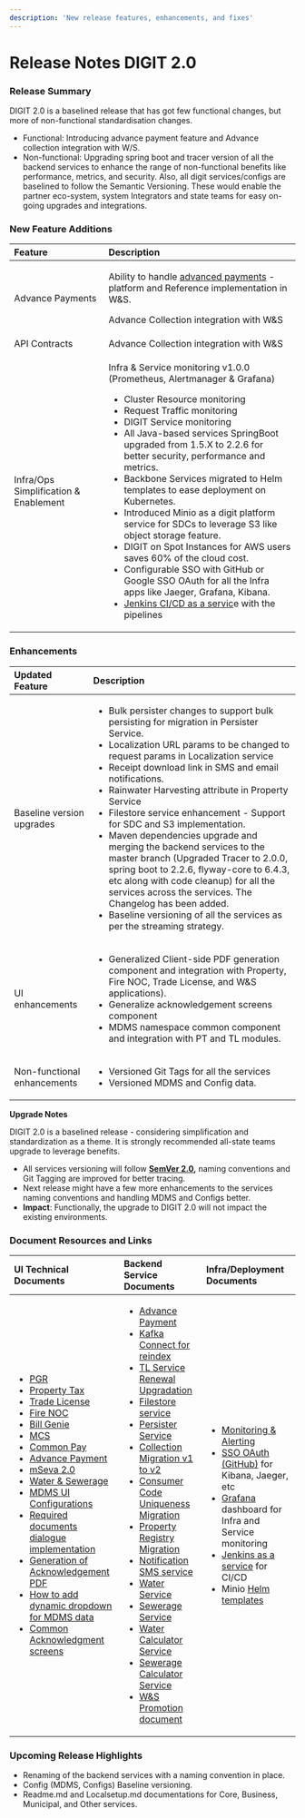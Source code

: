```yaml
---
description: 'New release features, enhancements, and fixes'
---
```


# Release Notes DIGIT 2.0

### Release Summary

‌DIGIT 2.0 is a baselined release that has got few functional changes, but more of non-functional standardisation changes.

* Functional: Introducing advance payment feature and Advance collection integration with W/S.
* Non-functional: Upgrading spring boot and tracer version of all the backend services to enhance the range of non-functional benefits like performance, metrics, and security. Also, all digit services/configs are baselined to follow the Semantic Versioning. These would enable the partner eco-system, system Integrators and state teams for easy on-going upgrades and integrations.

### New ‌Feature Additions

<table>
  <thead>
    <tr>
      <th style="text-align:left"><b>Feature</b>
      </th>
      <th style="text-align:left"><b>Description</b>
      </th>
    </tr>
  </thead>
  <tbody>
    <tr>
      <td style="text-align:left">Advance Payments</td>
      <td style="text-align:left">
        <p>Ability to handle <a href="https://digit-discuss.atlassian.net/wiki/spaces/ED/pages/604307457/Release+Notes+for+Advance+Payment+implementation+in+W+S">advanced payments</a> -
          platform and Reference implementation in W&amp;S.</p>
        <p>Advance Collection integration with W&amp;S</p>
      </td>
    </tr>
    <tr>
      <td style="text-align:left">API Contracts</td>
      <td style="text-align:left">Advance Collection integration with W&amp;S</td>
    </tr>
    <tr>
      <td style="text-align:left">Infra/Ops Simplification &amp; Enablement</td>
      <td style="text-align:left">
        <p>Infra &amp; Service monitoring v1.0.0 (Prometheus, Alertmanager &amp;
          Grafana)</p>
        <ul>
          <li>Cluster Resource monitoring</li>
          <li>Request Traffic monitoring</li>
          <li>DIGIT Service monitoring</li>
          <li>All Java-based services SpringBoot upgraded from 1.5.X to 2.2.6 for better
            security, performance and metrics.</li>
          <li>Backbone Services migrated to Helm templates to ease deployment on Kubernetes.</li>
          <li>Introduced Minio as a digit platform service for SDCs to leverage S3 like
            object storage feature.</li>
          <li>DIGIT on Spot Instances for AWS users saves 60% of the cloud cost.</li>
          <li>Configurable SSO with GitHub or Google SSO OAuth for all the Infra apps
            like Jaeger, Grafana, Kibana.</li>
          <li><a href="https://github.com/egovernments/CIOps">Jenkins CI/CD as a servic</a>e
            with the pipelines</li>
        </ul>
      </td>
    </tr>
  </tbody>
</table>

### Enhancements

<table>
  <thead>
    <tr>
      <th style="text-align:left"><b>Updated Feature</b>
      </th>
      <th style="text-align:left"><b>Description</b>
      </th>
    </tr>
  </thead>
  <tbody>
    <tr>
      <td style="text-align:left">Baseline version upgrades</td>
      <td style="text-align:left">
        <ul>
          <li>Bulk persister changes to support bulk persisting for migration in Persister
            Service.</li>
          <li>Localization URL params to be changed to request params in Localization
            service</li>
          <li>Receipt download link in SMS and email notifications.</li>
          <li>Rainwater Harvesting attribute in Property Service</li>
          <li>Filestore service enhancement - Support for SDC and S3 implementation.</li>
          <li>Maven dependencies upgrade and merging the backend services to the master
            branch (Upgraded Tracer to 2.0.0, spring boot to 2.2.6, flyway-core to
            6.4.3, etc along with code cleanup) for all the services across the services.
            The Changelog has been added.</li>
          <li>Baseline versioning of all the services as per the streaming strategy.</li>
        </ul>
      </td>
    </tr>
    <tr>
      <td style="text-align:left">UI enhancements</td>
      <td style="text-align:left">
        <ul>
          <li>Generalized Client-side PDF generation component and integration with
            Property, Fire NOC, Trade License, and W&amp;S applications).</li>
          <li>Generalize acknowledgement screens component</li>
          <li>MDMS namespace common component and integration with PT and TL modules.</li>
        </ul>
      </td>
    </tr>
    <tr>
      <td style="text-align:left">Non-functional enhancements</td>
      <td style="text-align:left">
        <ul>
          <li>Versioned Git Tags for all the services</li>
          <li>Versioned MDMS and Config data.</li>
        </ul>
      </td>
    </tr>
  </tbody>
</table>

**Upgrade Notes**

DIGIT 2.0 is a baselined release - considering simplification and standardization as a theme. It is strongly recommended all-state teams upgrade to leverage benefits.

* All services versioning will follow [**SemVer 2.0**](https://medium.com/@pmuens/understanding-semver-3f75d11b4d)**,** naming conventions and Git Tagging are improved for better tracing.
* Next release might have a few more enhancements to the services naming conventions and handling MDMS and Configs better.
* **Impact**: Functionally, the upgrade to DIGIT 2.0 will not impact the existing environments.

### Document Resources and Links

<table>
  <thead>
    <tr>
      <th style="text-align:left"><b>UI Technical Documents</b>
      </th>
      <th style="text-align:left"><b>Backend Service Documents</b>
      </th>
      <th style="text-align:left"><b>Infra/Deployment Documents</b>
      </th>
    </tr>
  </thead>
  <tbody>
    <tr>
      <td style="text-align:left">
        <ul>
          <li><a href="https://digit-discuss.atlassian.net/l/c/U01pjZQ1">PGR</a>
          </li>
          <li><a href="https://digit-discuss.atlassian.net/wiki/spaces/EGR/pages/53542929/Property+Tax+-+UI?atlOrigin=eyJpIjoiNzkwMGY4ZWYyYjJhNDVhOWEzMTg4ZWExNTg0MGU0YjgiLCJwIjoiYyJ9">Property Tax</a>
          </li>
          <li><a href="https://digit-discuss.atlassian.net/l/c/57TggeCL">Trade License</a>
          </li>
          <li><a href="https://digit-discuss.atlassian.net/l/c/fcwPm0NC">Fire NOC</a>
          </li>
          <li><a href="https://digit-discuss.atlassian.net/wiki/spaces/EGR/pages/436502610/BillGenie?atlOrigin=eyJpIjoiN2EzZmY2ZjFlYzIxNDc2Zjk4YzIwM2FmOGI1NmM1MDAiLCJwIjoiYyJ9">Bill Genie</a>
          </li>
          <li><a href="https://digit-discuss.atlassian.net/wiki/spaces/EGR/pages/438894719/Universal+Collection?atlOrigin=eyJpIjoiNjAzNzBiMTAwMzNlNDk2NDk0ZTQxNjdlMzMwYzE5N2IiLCJwIjoiYyJ9">MCS</a>
          </li>
          <li><a href="https://digit-discuss.atlassian.net/l/c/NjoYpKzK">Common Pay</a>
          </li>
          <li><a href="https://digit-discuss.atlassian.net/l/c/i7T9cbxf">Advance Payment</a>
          </li>
          <li><a href="https://digit-discuss.atlassian.net/l/c/QX3zRcjW">mSeva 2.0</a>
          </li>
          <li><a href="https://digit-discuss.atlassian.net/l/c/Eg1iS0ba">Water &amp; Sewerage</a>
          </li>
          <li><a href="https://digit-discuss.atlassian.net/l/c/AfRS5iZw">MDMS UI Configurations</a>
          </li>
          <li><a href="https://digit-discuss.atlassian.net/wiki/spaces/EGR/pages/449085476/Required+documents+dialog+implementation?atlOrigin=eyJpIjoiNDEwZDdkNWYzY2EwNDRkZWE0Nzg2NTcwOTM5NDg1YzMiLCJwIjoiYyJ9">Required documents dialogue implementation</a>
          </li>
          <li><a href="https://digit-discuss.atlassian.net/l/c/dVxJH2B5">Generation of Acknowledgement PDF</a>
          </li>
          <li><a href="https://digit-discuss.atlassian.net/wiki/spaces/EGR/pages/450789466/How+to+add+dynamic+drop+down+for+mdms+data?atlOrigin=eyJpIjoiNDY0ZGQxY2RhNTBkNDExOWE4ZTc1MTUxOTk4MTZmOTAiLCJwIjoiYyJ9">How to add dynamic dropdown for MDMS data</a>
          </li>
          <li><a href="https://digit-discuss.atlassian.net/wiki/spaces/EGR/pages/572522501/Acknowledgment+screens?atlOrigin=eyJpIjoiNWI5YzdmZDkyNThmNGI4MGFlMjI2MDg0NzRkMWQ4ZTgiLCJwIjoiYyJ9">Common Acknowledgment screens</a>
          </li>
        </ul>
      </td>
      <td style="text-align:left">
        <ul>
          <li><a href="https://digit-discuss.atlassian.net/l/c/1P512Vzx">Advance Payment</a>
          </li>
          <li><a href="https://digit-discuss.atlassian.net/l/c/41XVUCh6">Kafka Connect for reindex</a>
          </li>
          <li><a href="https://digit-discuss.atlassian.net/l/c/cRAR1xcf">TL Service Renewal Upgradation</a>
          </li>
          <li><a href="https://digit-discuss.atlassian.net/wiki/spaces/EPE/pages/37060620/File-Store-Service?atlOrigin=eyJpIjoiOWQwYWZmYjNkNTU0NDFlMzk4YjdiNTk1YTI3ZDY3NTciLCJwIjoiYyJ9">Filestore service</a>
          </li>
          <li><a href="https://digit-discuss.atlassian.net/l/c/hydmp2YA">Persister Service</a>
          </li>
          <li><a href="https://digit-discuss.atlassian.net/wiki/spaces/EPE/pages/152567827/Collection+Migration+V1+to+V2?atlOrigin=eyJpIjoiNjEwNjQ1MWE5ZDNmNGU5Nzk0MWI5YWJlNjU0N2E1YWQiLCJwIjoiYyJ9">Collection Migration v1 to v2</a>
          </li>
          <li><a href="https://digit-discuss.atlassian.net/wiki/spaces/EPE/pages/155910170/Consumer+Code+Uniqueness+Migration?atlOrigin=eyJpIjoiMTc5Y2Q1OWQ0NDBmNDA2MmJhNjRjZGY5NjY3ZTJjYWQiLCJwIjoiYyJ9">Consumer Code Uniqueness Migration</a>
          </li>
          <li><a href="https://digit-discuss.atlassian.net/l/c/dgM6oHg1">Property Registry Migration</a>
          </li>
          <li><a href="https://digit-discuss.atlassian.net/l/c/0y774J0V">Notification SMS service</a>
          </li>
          <li><a href="https://digit-discuss.atlassian.net/wiki/spaces/EPE/pages/328925216/Water+Service+-+Technical+Document?atlOrigin=eyJpIjoiNDM4Yjc3MmJmNDBiNDViZGEwZjJmYTg2MzVhNDdkOTgiLCJwIjoiYyJ9">Water Service</a>
          </li>
          <li><a href="https://digit-discuss.atlassian.net/l/c/PM2Ho3A1">Sewerage Service</a>
          </li>
          <li><a href="https://digit-discuss.atlassian.net/l/c/p3MGjvPw">Water Calculator Service</a>
          </li>
          <li><a href="https://digit-discuss.atlassian.net/l/c/o0gRiR1n">Sewerage Calculator Service</a>
          </li>
          <li><a href="https://digit-discuss.atlassian.net/l/c/Z2yYBY2b">W&amp;S Promotion document</a>
          </li>
        </ul>
      </td>
      <td style="text-align:left">
        <ul>
          <li><a href="https://github.com/egovernments/eGov-infraOps/commit/274aab0e90a10673972ddc769f2fc89015f0fe8d">Monitoring &amp; Alerting</a>
          </li>
          <li><a href="https://github.com/egovernments/eGov-infraOps/commit/4aae58e8560c726a44c9347795fd9db80aaed6c8">SSO OAuth (GitHub)</a> for
            Kibana, Jaeger, etc</li>
          <li><a href="https://github.com/egovernments/eGov-infraOps/commit/c7a4c3d5eb8b188e5083f3e0f33a9405bb995895">Grafana</a> dashboard
            for Infra and Service monitoring</li>
          <li><a href="https://github.com/egovernments/eGov-infraOps/commit/274aab0e90a10673972ddc769f2fc89015f0fe8d">Jenkins as a service</a> for
            CI/CD</li>
          <li>Minio <a href="https://github.com/egovernments/eGov-infraOps/pull/764/files">Helm templates</a>
          </li>
        </ul>
      </td>
    </tr>
  </tbody>
</table>

### Upcoming Release Highlights

* Renaming of the backend services with a naming convention in place.
* Config \(MDMS, Configs\) Baseline versioning.
* Readme.md and Localsetup.md documentations for Core, Business, Municipal, and Other services.

